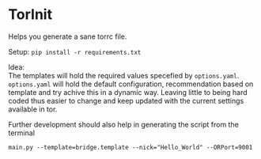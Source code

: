 TorInit
=======

Helps you generate a sane torrc file.
  
Setup:
`pip install -r requirements.txt`


Idea:  
The templates will hold the required values specefied by `options.yaml`.
`options.yaml` will hold the default configuration, recommendation based on 
template and try achive this in a dynamic way. Leaving little to being hard
coded thus easier to change and keep updated with the current settings 
available in tor.  
  
Further development should also help in generating the script from the terminal

`main.py --template=bridge.template --nick="Hello_World" --ORPort=9001`
